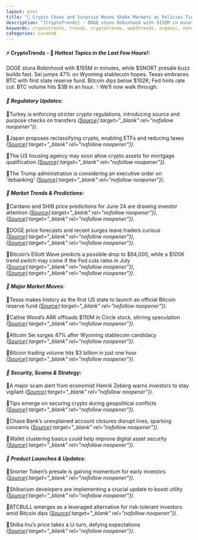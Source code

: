 ```yaml
---
layout: post
title: "🌇 Crypto Chaos and Surprise Moves Shake Markets as Policies Tighten"
description: "[CryptoTrendz] - DOGE stuns Robinhood with $155M in minutes, while $SNORT presale buzz builds fast. Sei jumps 47% on Wyoming stablecoin hopes. Texas embraces BTC with first state reserve fund. Bitcoin dips below $102K; Fed hints rate cut. BTC volume hits $3B in an hour."
keywords: cryptotrendz, trendz, cryptotrends, web3trends, organic, network, Bank, DOGE, Token, crypto, Bitcoin, assets, BTC, Stablecoin
categories: curated
---
```


#### ⚡ CryptoTrendz - 📌 *Hottest Topics in the Last Few Hours!:*

DOGE stuns Robinhood with $155M in minutes, while $SNORT presale buzz builds fast. Sei jumps 47% on Wyoming stablecoin hopes. Texas embraces BTC with first state reserve fund. Bitcoin dips below $102K; Fed hints rate cut. BTC volume hits $3B in an hour. ✨We’ll now walk through:


#### *🔖  Regulatory Updates:*  

🔹Turkey is enforcing stricter crypto regulations, introducing source and purpose checks on transfers *([Source](https://s.avyag.com/icvs){:target="_blank" rel="nofollow noopener"})*.  

🔹Japan proposes reclassifying crypto, enabling ETFs and reducing taxes *([Source](https://s.avyag.com/prdl){:target="_blank" rel="nofollow noopener"})*.  

🔹The US housing agency may soon allow crypto assets for mortgage qualification *([Source](https://s.avyag.com/nusj){:target="_blank" rel="nofollow noopener"})*.  

🔹The Trump administration is considering an executive order on 'debanking' *([Source](https://s.avyag.com/vlww){:target="_blank" rel="nofollow noopener"})*.  

#### *🔖  Market Trends & Predictions:*  

🔹Cardano and SHIB price predictions for June 24 are drawing investor attention *([Source](https://s.avyag.com/lviu){:target="_blank" rel="nofollow noopener"})*, *([Source](https://s.avyag.com/ybpl){:target="_blank" rel="nofollow noopener"})*.  

🔹DOGE price forecasts and recent surges leave traders curious *([Source](https://s.avyag.com/665g){:target="_blank" rel="nofollow noopener"})*, *([Source](https://s.avyag.com/y2n9){:target="_blank" rel="nofollow noopener"})*.  

🔹Bitcoin’s Elliott Wave predicts a possible drop to $94,000, while a $105K trend switch may come if the Fed cuts rates in July *([Source](https://s.avyag.com/j45c){:target="_blank" rel="nofollow noopener"})*, *([Source](https://s.avyag.com/l0n9){:target="_blank" rel="nofollow noopener"})*.  

#### *🔖  Major Market Moves:*  

🔹Texas makes history as the first US state to launch an official Bitcoin reserve fund *([Source](https://s.avyag.com/6fb0){:target="_blank" rel="nofollow noopener"})*.  

🔹Cathie Wood’s ARK offloads $110M in Circle stock, stirring speculation *([Source](https://s.avyag.com/qzsr){:target="_blank" rel="nofollow noopener"})*.  

🔹Altcoin Sei surges 47% after Wyoming stablecoin candidacy *([Source](https://s.avyag.com/9hnm){:target="_blank" rel="nofollow noopener"})*.  

🔹Bitcoin trading volume hits $3 billion in just one hour *([Source](https://s.avyag.com/oaon){:target="_blank" rel="nofollow noopener"})*.  

#### *🔖  Security, Scams & Strategy:*  

🔹A major scam alert from economist Henrik Zeberg warns investors to stay vigilant *([Source](https://s.avyag.com/rzeg){:target="_blank" rel="nofollow noopener"})*.  

🔹Tips emerge on securing crypto during geopolitical conflicts *([Source](https://s.avyag.com/bbjl){:target="_blank" rel="nofollow noopener"})*.  

🔹Chase Bank’s unexplained account closures disrupt lives, sparking concerns *([Source](https://s.avyag.com/sylq){:target="_blank" rel="nofollow noopener"})*.  

🔹Wallet clustering basics could help improve digital asset security *([Source](https://s.avyag.com/3zwm){:target="_blank" rel="nofollow noopener"})*.  

#### *🔖  Product Launches & Updates:*  

🔹Snorter Token’s presale is gaining momentum for early investors *([Source](https://s.avyag.com/4ix3){:target="_blank" rel="nofollow noopener"})*.  

🔹Shibarium developers are implementing a crucial update to boost utility *([Source](https://s.avyag.com/vkbi){:target="_blank" rel="nofollow noopener"})*.  

🔹BTCBULL emerges as a leveraged alternative for risk-tolerant investors amid Bitcoin dips *([Source](https://s.avyag.com/dand){:target="_blank" rel="nofollow noopener"})*.  

🔹Shiba Inu’s price takes a U-turn, defying expectations *([Source](https://s.avyag.com/7fzm){:target="_blank" rel="nofollow noopener"})*.